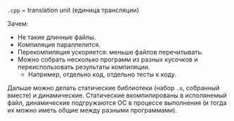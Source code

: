 `.cpp` ~ translation unit (единица трансляции)

Зачем:

* Не такие длинные файлы.
* Компиляция параллелится.
* Перекомпиляция ускоряется: меньше файлов перечитывать.
* Можно собрать несколько программ из разных кусочков и переиспользовать результаты компиляции.
  * Например, отдельно код, отдельно тесты к коду.

Дальше можно делать статические библиотеки (набор `.o`, собранный вместе) и динамические.
Статические вкомпилированы в исполянемый файл, динамические подгружаются ОС в процессе выполнения
(и тогда их можно иметь общие между разными программами).
